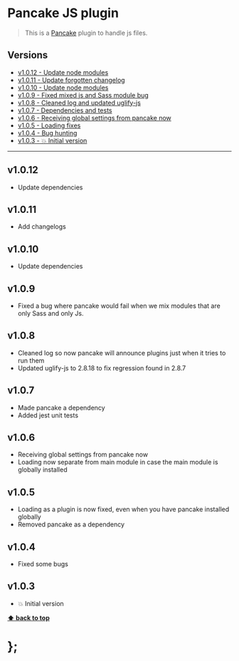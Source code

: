 Pancake JS plugin
=================

> This is a [Pancake](https://github.com/govau/pancake) plugin to handle js files.


## Versions

* [v1.0.12 - Update node modules](v1012)
* [v1.0.11 - Update forgotten changelog](v1011)
* [v1.0.10 - Update node modules](v1010)
* [v1.0.9 - Fixed mixed js and Sass module bug](v109)
* [v1.0.8 - Cleaned log and updated uglify-js](v108)
* [v1.0.7 - Dependencies and tests](v107)
* [v1.0.6 - Receiving global settings from pancake now](v106)
* [v1.0.5 - Loading fixes](v105)
* [v1.0.4 - Bug hunting](v104)
* [v1.0.3 - 💥 Initial version](v103)


----------------------------------------------------------------------------------------------------------------------------------------------------------------

## v1.0.12

- Update dependencies


## v1.0.11

- Add changelogs


## v1.0.10

- Update dependencies


## v1.0.9

- Fixed a bug where pancake would fail when we mix modules that are only Sass and only Js.


## v1.0.8

- Cleaned log so now pancake will announce plugins just when it tries to run them
- Updated uglify-js to 2.8.18 to fix regression found in 2.8.7


## v1.0.7

- Made pancake a dependency
- Added jest unit tests


## v1.0.6

- Receiving global settings from pancake now
- Loading now separate from main module in case the main module is globally installed


## v1.0.5

- Loading as a plugin is now fixed, even when you have pancake installed globally
- Removed pancake as a dependency


## v1.0.4

- Fixed some bugs


## v1.0.3

- 💥 Initial version


**[⬆ back to top](#contents)**


# };
